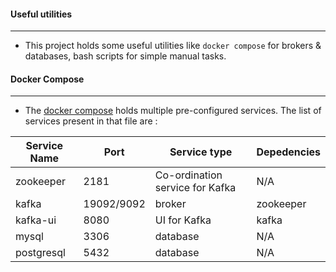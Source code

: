 #### Useful utilities
***
- This project holds some useful utilities like `docker compose`  for brokers & databases, bash scripts for simple manual tasks. 



#### Docker Compose
***
-  The [docker compose](./docker/docker-compose.yml) holds multiple pre-configured services. The list of services present in that file are : 

| Service Name | Port       | Service type                    | Depedencies |
|--------------|------------|---------------------------------|-------------|
| zookeeper    | 2181       | Co-ordination service for Kafka | N/A         |
| kafka        | 19092/9092 | broker                          | zookeeper   |
| kafka-ui     | 8080       | UI for Kafka                    | kafka       |
| mysql        | 3306       | database                        | N/A         |
| postgresql   | 5432       | database                        | N/A         |
